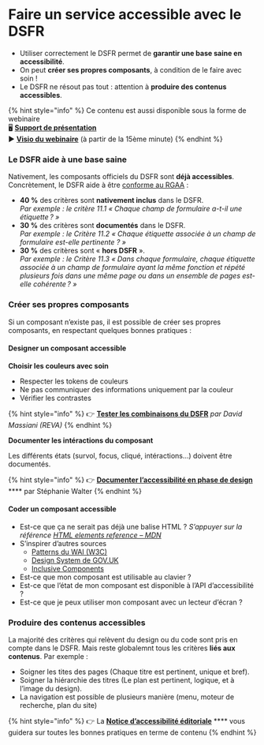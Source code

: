 # Faire un service accessible avec le DSFR

* Utiliser correctement le DSFR permet de **garantir une base saine en accessibilité**.
* On peut **créer ses propres composants**, à condition de le faire avec soin !
* Le DSFR ne résout pas tout : attention à **produire des contenus accessibles**.

{% hint style="info" %}
Ce contenu est aussi disponible sous la forme de webinaire\
🖥️ [**Support de présentation**](https://docs.google.com/presentation/d/1fqlKT51fbjqu0OrU30OLvQK5CURFcDZmJHMcZsvauCI/edit#slide=id.g2072cd81032\_0\_144)\
▶️ [**Visio du webinaire**](https://bbb-dinum-scalelite.visio.education.fr/playback/presentation/2.3/87785ffa751d94980ff8dab4007b2daa8de53178-1679993345503) (à partir de la 15ème minute)
{% endhint %}

### Le DSFR aide à une base saine <a href="#le-dsfr-aide-a-une-base-saine" id="le-dsfr-aide-a-une-base-saine"></a>

Nativement, les composants officiels du DSFR sont **déjà accessibles**. Concrètement, le DSFR aide à être [conforme au RGAA](https://accessibilite.numerique.gouv.fr/) :

* **40 %** des critères sont **nativement inclus** dans le DSFR.\
  _Par exemple : le critère 11.1 « Chaque champ de formulaire a-t-il une étiquette ? »_
* **30 %** des critères sont **documentés** dans le DSFR.\
  _Par exemple : le Critère 11.2 « Chaque étiquette associée à un champ de formulaire est-elle pertinente ? »_
* **30 %** des critères sont « **hors DSFR** ».\
  _Par exemple : le Critère 11.3 « Dans chaque formulaire, chaque étiquette associée à un champ de formulaire ayant la même fonction et répété plusieurs fois dans une même page ou dans un ensemble de pages est-elle cohérente ? »_

### Créer ses propres composants <a href="#creer-ses-propres-composants" id="creer-ses-propres-composants"></a>

Si un composant n’existe pas, il est possible de créer ses propres composants, en respectant quelques bonnes pratiques :

#### Designer un composant accessible <a href="#designer-un-composant-accessible" id="designer-un-composant-accessible"></a>

**Choisir les couleurs avec soin**

* Respecter les tokens de couleurs
* Ne pas communiquer des informations uniquement par la couleur
* Vérifier les contrastes

{% hint style="info" %}
👉 [**Tester les combinaisons du DSFR**](https://combinaison.herokuapp.com) _par David Massiani (REVA)_
{% endhint %}

**Documenter les intéractions du composant**

Les différents états (survol, focus, cliqué, intéractions…) doivent être documentés.

{% hint style="info" %}
👉 [**Documenter l’accessibilité en phase de design**](https://pad.incubateur.net/) **** par Stéphanie Walter
{% endhint %}

#### Coder un composant accessible <a href="#coder-un-composant-accessible" id="coder-un-composant-accessible"></a>

* Est-ce que ça ne serait pas déjà une balise HTML ? _S’appuyer sur la référence_ [_HTML elements reference – MDN_](https://developer.mozilla.org/en-US/docs/Web/HTML/Element)
* S’inspirer d’autres sources
  * [Patterns du WAI (W3C)](https://www.w3.org/WAI/ARIA/apg/patterns)
  * [Design System de GOV.UK](https://design-system.service.gov.uk/components/)
  * [Inclusive Components](https://inclusive-components.design/)
* Est-ce que mon composant est utilisable au clavier ?
* Est-ce que l’état de mon composant est disponible à l’API d’accessibilité ?
* Est-ce que je peux utiliser mon composant avec un lecteur d’écran ?

### Produire des contenus accessibles <a href="#produire-des-contenus-accessibles" id="produire-des-contenus-accessibles"></a>

La majorité des critères qui relèvent du design ou du code sont pris en compte dans le DSFR. Mais reste globalemnt tous les critères **liés aux contenus**. Par exemple :

* Soigner les tites des pages (Chaque titre est pertinent, unique et bref).
* Soigner la hiérarchie des titres (Le plan est pertinent, logique, et à l’image du design).
* La navigation est possible de plusieurs manière (menu, moteur de recherche, plan du site)

{% hint style="info" %}
👉 La [**Notice d’accessibilité éditoriale**](https://www.accede-web.com/notices/editoriale-modele/) **** vous guidera sur toutes les bonnes pratiques en terme de contenu
{% endhint %}
